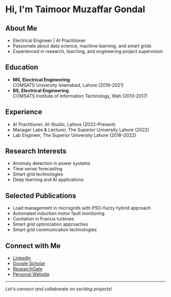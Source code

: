 # Hi, I'm Taimoor Muzaffar Gondal

## About Me
- Electrical Engineer | AI Practitioner
- Passionate about data science, machine learning, and smart grids
- Experienced in research, teaching, and engineering project supervision

## Education
- **MS, Electrical Engineering**  
  COMSATS University Islamabad, Lahore (2019-2021)  
- **BS, Electrical Engineering**  
  COMSATS Institute of Information Technology, Wah (2013-2017)  

## Experience
- AI Practitioner, AI-Studio, Lahore (2022–Present)
- Manager Labs & Lecturer, The Superior University Lahore (2022)
- Lab Engineer, The Superior University Lahore (2018–2022)

## Research Interests
- Anomaly detection in power systems
- Time series forecasting
- Smart grid technologies
- Deep learning and AI applications

## Selected Publications
- Load management in microgrids with PSO-fuzzy hybrid approach  
- Automated induction motor fault monitoring  
- Cavitation in Francis turbines  
- Smart grid optimization approaches  
- Smart grid communication technologies  

## Connect with Me
- [LinkedIn](https://www.linkedin.com/in/tmgondal/)
- [Google Scholar](https://scholar.google.com.pk/citations?user=D-OactQAAAAJ&hl=en)
- [ResearchGate](https://www.researchgate.net/profile/Taimoor-Gondal)
- [Personal Website](https://sites.google.com/view/engrtaimoor)

---

*Let's connect and collaborate on exciting projects!*
